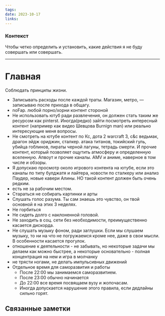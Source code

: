 ```yaml
---
tags: 
date: 2023-10-17
links:
---
```

### Контекст
Чтобы четко определить и установить, какие действия я не буду совершать или совершать.

--- 
# Главная
Соблюдать принципы жизни.
- Записывать расходы после каждой траты.
	  Магазин, метро, — записываю после прихода в общагу. 
- noFap. любой порно/хорни контент стороной
- Не использовать ютуб ради развлечения, он должен стать таким же ресурсом как pinterst. Иногда(редко) зайти посмотреть интересный контент (например как видео Шевцова Burnign man) или реально интересующие меня вопросы. 
- Не смотреть на ютубе контент по 
	  Кс, дота 2 
	  warcraft 3, c&c
	  ведьмак, драгон эйдж ориджин, сталкер. 
	  атака титанов, токийский гуль, убийца гоблинов, пираты черной лагуны, тетрадь смерти. И прочие контент, который позволяет ощутить атмосферу и определенную вселенную. 
	  Апвоут и прочие каналы. 
	  AMV и аниме, наверное в том числе и обзоры. 
- Я допускаю просмотр около игрового контента на ютубе, если это каналы по типу булджатя и лайтера, новости по сталкеру или анализ Паудер, новые кавери Алины. НО такой контент должен быть очень редким. 
- есть не за рабочим местом. 
- Стараться не собирать картинки и арты
- Слушать голос разума. Ты сам знаешь это чувство, он твой основной я на этих 3 неделях. 
- Не горбиться 
- Не сидеть долго с наклоненной головой. 
- Не заходить в соц. сети без необходимости, преимущественно касается дискорда.
- Не слушать музыку фоном, ради заглушки. Если мы слушаем музыку, то ни на что не погружаемся кроме нее, даже в свои мысли. В особенности касается прогулок. 
- отношение к деятельности
		- не забывать, но некоторые задачи мы делаем как можно быстрее, а некоторые основательно
		- полная концентрация на нем и игра в молчанку
- не трясти ногами, не делать импульсивных движений
- Отдельное время для саморазвития и работы
	- После 22:00 мы занимаемся саморазвитием. 
	- После 23:00 обычно начинается 
	- До 22:00 все время посвящаем вузу и жопочасам. 
	- Иногда допускается нарушение этого правила, если дедлайны сильно горят. 













## Связанные заметки

